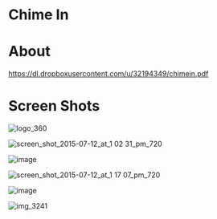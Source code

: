 Chime In
================

About
===================

https://dl.dropboxusercontent.com/u/32194349/chimein.pdf

Screen Shots
======================

![logo_360](https://cloud.githubusercontent.com/assets/1395635/8639974/b8c3fcb2-289c-11e5-889f-c37535e43846.png)

![screen_shot_2015-07-12_at_1 02 31_pm_720](https://cloud.githubusercontent.com/assets/1395635/8639874/e60ffaba-289a-11e5-8417-1aab2d801b7a.png)

![image](https://cloud.githubusercontent.com/assets/1395635/8639894/3f29007e-289b-11e5-85a8-e7383656f696.png)

![screen_shot_2015-07-12_at_1 17 07_pm_720](https://cloud.githubusercontent.com/assets/1395635/8639875/e6255284-289a-11e5-9207-00a3b61fdf7d.png)

![image](https://cloud.githubusercontent.com/assets/1395635/8639980/f017f588-289c-11e5-9ac1-ac1469d4610e.png)

![img_3241](https://cloud.githubusercontent.com/assets/1395635/8639873/e29f598e-289a-11e5-825d-c9f2b882d7c7.PNG)

